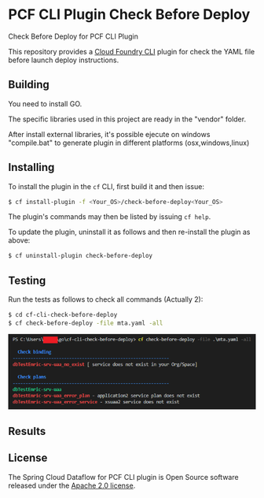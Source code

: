 # PCF CLI Plugin Check Before Deploy
Check Before Deploy for PCF CLI Plugin

This repository provides a [Cloud Foundry CLI](https://github.com/cloudfoundry/cli) plugin for check the YAML file before launch deploy instructions.

## Building
You need to install GO.

The specific libraries used in this project are ready in the "vendor" folder.

After install external libraries, it's possible ejecute on windows "compile.bat" to generate plugin in different platforms (osx,windows,linux)

## Installing

To install the plugin in the `cf` CLI, first build it and then issue:
```bash
$ cf install-plugin -f <Your_OS>/check-before-deploy<Your_OS>

```

The plugin's commands may then be listed by issuing `cf help`.

To update the plugin, uninstall it as follows and then re-install the plugin as above:
```bash
$ cf uninstall-plugin check-before-deploy
```

## Testing
Run the tests as follows to check all commands (Actually 2):
```bash
$ cd cf-cli-check-before-deploy
$ cf check-before-deploy -file mta.yaml -all
```
![Image of execution](https://raw.githubusercontent.com/enric11/cf-cli-check-before-deploy/master/images/execution.png)

## Results


## License

The Spring Cloud Dataflow for PCF CLI plugin is Open Source software released under the
[Apache 2.0 license](https://www.apache.org/licenses/LICENSE-2.0.html).


